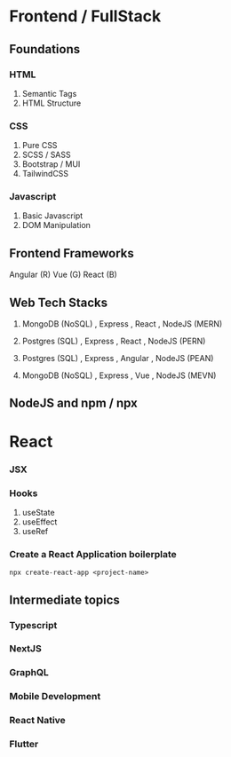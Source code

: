 # Frontend / FullStack

## Foundations

### HTML
1. Semantic Tags
2. HTML Structure

### CSS
1. Pure CSS
2. SCSS / SASS
3. Bootstrap / MUI
4. TailwindCSS

### Javascript
1. Basic Javascript
2. DOM Manipulation

## Frontend Frameworks
Angular (R)
Vue (G)
React (B)

## Web Tech Stacks
1. MongoDB (NoSQL)
   , Express
   , React
   , NodeJS (MERN)

2. Postgres (SQL)
   , Express
   , React
   , NodeJS  (PERN)
   
3. Postgres (SQL)
   , Express
   , Angular
   , NodeJS (PEAN)
   
4. MongoDB (NoSQL)
   , Express
   , Vue
   , NodeJS (MEVN)
   
## NodeJS and npm / npx

# React

### JSX
### Hooks
 1. useState
 2. useEffect
 3. useRef

### Create a React Application boilerplate

` npx create-react-app <project-name> `

## Intermediate topics

### Typescript
### NextJS
### GraphQL

### Mobile Development

### React Native
### Flutter
